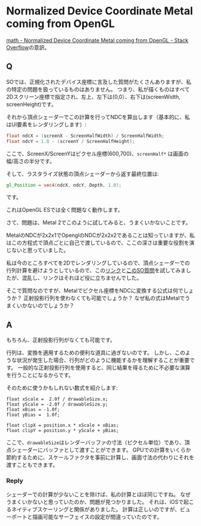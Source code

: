 # Normalized Device Coordinate Metal coming from OpenGL

[math - Normalized Device Coordinate Metal coming from OpenGL - Stack Overflow](https://stackoverflow.com/questions/54827687/normalized-device-coordinate-metal-coming-from-opengl)の意訳。

## Q

SOでは、正規化されたデバイス座標に言及した質問がたくさんありますが、私の特定の問題を扱っているものはありません。
つまり、私が描くものはすべて2Dスクリーン座標で指定され、左上、左下は(0,0）、右下は(screenWidth, screenHeight)です。

それから頂点シェーダーでこの計算を行ってNDCを算出します（基本的に、私はUI要素をレンダリングします）:

```glsl
float ndcX = (screenX - ScreenHalfWidth) / ScreenHalfWidth;
float ndcY = 1.0 - (screenY / ScreenHalfHeight);
```

ここで、ScreenX/ScreenYはピクセル座標(600,700)、`screenHalf*` は画面の幅/高さの半分です。

そして、ラスタライズ状態の頂点シェーダーから返す最終位置は:

```glsl
gl_Position = vec4(ndcX, ndcY, Depth, 1.0);
```

です。

これはOpenGL ESでは全く問題なく動作します。

さて、問題は、Metal 2でこのように試してみると、うまくいかないことです。

MetalのNDCが2x2x1でOpenglのNDCが2x2x2であることは知っていますが、私はこの方程式で頂点ごとに自己で渡しているので、ここの深さは重要な役割を演じないと思っていました。

私は今のところすべてを2Dでレンダリングしているので、頂点シェーダーでの行列計算を避けようとしているので、この[リンク](https://metashapes.com/blog/opengl-metal-projection-matrix-problem/)と[このSO質問](https://stackoverflow.com/questions/42751427/transformations-from-pixels-to-ndc)を試してみましたが、混乱し、リンクはそれほど役に立ちませんでした。

そこで質問なのですが、Metalでピクセル座標をNDCに変換する公式は何でしょうか？
正射投影行列を使わなくても可能でしょうか？
なぜ私の式はMetalでうまくいかないのでしょうか？

## A

もちろん、正射投影行列がなくても可能です。

行列は、変換を適用するための便利な道具に過ぎないのです。
しかし、このような状況が発生した場合、行列がどのように機能するかを理解することが重要です。
一般的な正射投影行列を使用すると、同じ結果を得るために不必要な演算を行うことになるからです。

そのために使うかもしれない数式を紹介します:

```msl
float xScale =  2.0f / drawableSize.x;
float yScale = -2.0f / drawableSize.y;
float xBias = -1.0f;
float yBias =  1.0f;

float clipX = position.x * xScale + xBias;
float clipY = position.y * yScale + yBias;
```

ここで、`drawableSize`はレンダーバッファの寸法（ピクセル単位）であり、頂点シェーダーにバッファとして渡すことができます。
GPUでの計算をいくらか節約するために、スケールファクタを事前に計算し、画面寸法の代わりにそれを渡すこともできます。

### Reply

シェーダーでの計算が少ないことを除けば、私の計算とほぼ同じですね。
なぜうまくいかないと思っていたのか、問題が見つかりました。
それは、iOSで起こるネイティブスケーリングと関係がありました。
計算は正しいのですが、ビューポートと描画可能なサーフェイスの設定が間違っていたのです。
